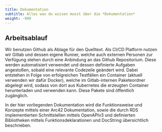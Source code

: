 ```yaml
---
title: Dokumentation
subtitle: Alles was du wissen musst über die *Dokumentation*
weight: -999
---
```


## Arbeitsablauf

Wir benutzen Github als Ablage für den Quelltext. Als CI/CD Platform nutzen wir Gitlab und dessen eigene Runner, welche auch externen Personen zur Verfügung stehen durch eine Anbindung an das Github Repositorium.
Diese werden automatisiert verwendet und dessen definierte Aufgaben angestoßen, sobald eine relevante Codezeile geändert wird. Dabei entstehen in Folge von erfolgreichen Testfällen ein Container (aktuell verwenden wir dafür Docker), welche im Gitlab-internen Paketeordner abgelegt wird, sodass von dort aus Kubernetes die erzeugten Container herunterladen und verwenden kann. Diese Pakete sind öffentlich zugänglich.

In der hier vorliegenden Dokumentation wird die Funktionsweise und Konzepte mittels einer Arc42 Dokumentation, sowie die durch RDS implementierten Schnittstellen mittels OpenAPIv3 und definierten Bibliotheken mittels Funktionsdeklarationen und DocString übersichtlich beschrieben.
